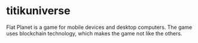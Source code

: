 # titikuniverse
Flat Planet is a game for mobile devices and desktop computers. The game uses blockchain technology, which makes the game not like the others.
